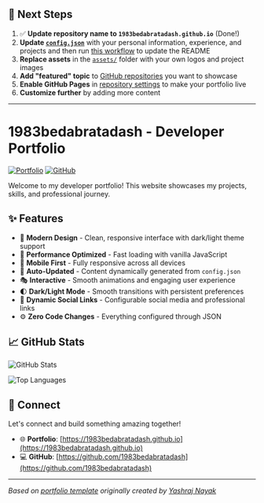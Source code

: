 ## 🚀 Next Steps

1. ✅ **Update repository name to `1983bedabratadash.github.io`** (Done!)
2. **Update [`config.json`](https://github.com/1983bedabratadash/1983bedabratadash.github.io/blob/main/config.json)** with your personal information, experience, and projects and then run [this workflow](https://github.com/1983bedabratadash/1983bedabratadash.github.io/actions/workflows/update-readme.yml) to update the README
3. **Replace assets** in the [`assets/`](https://github.com/1983bedabratadash/1983bedabratadash.github.io/tree/main/assets/) folder with your own logos and project images
4. **Add "featured" topic** to [GitHub repositories](https://github.com/1983bedabratadash?tab=repositories) you want to showcase
5. **Enable GitHub Pages** in [repository settings](https://github.com/1983bedabratadash/1983bedabratadash.github.io/settings/pages) to make your portfolio live
6. **Customize further** by adding more content

---

# 1983bedabratadash - Developer Portfolio

<div align="left">
  
[![Portfolio](https://img.shields.io/badge/🌐_Visit_Portfolio-Live-brightgreen?style=for-the-badge)](https://1983bedabratadash.github.io)
[![GitHub](https://img.shields.io/badge/GitHub-Profile-181717?style=for-the-badge&logo=github)](https://github.com/1983bedabratadash)

</div>

Welcome to my developer portfolio! This website showcases my projects, skills, and professional journey.

## ✨ Features

- 🎨 **Modern Design** - Clean, responsive interface with dark/light theme support
- 🚀 **Performance Optimized** - Fast loading with vanilla JavaScript
- 📱 **Mobile First** - Fully responsive across all devices
- 🔄 **Auto-Updated** - Content dynamically generated from `config.json`
- 🎭 **Interactive** - Smooth animations and engaging user experience
- 🌓 **Dark/Light Mode** - Smooth transitions with persistent preferences
- 🔗 **Dynamic Social Links** - Configurable social media and professional links
- ⚙️ **Zero Code Changes** - Everything configured through JSON

## 📈 GitHub Stats

<div align="left">

![GitHub Stats](https://github-readme-stats.vercel.app/api?username=1983bedabratadash&theme=dark&hide_border=true&include_all_commits=true&count_private=true)

![Top Languages](https://github-readme-stats.vercel.app/api/top-langs/?username=1983bedabratadash&theme=dark&hide_border=true&include_all_commits=true&count_private=true&layout=compact)

</div>

## 🤝 Connect

Let's connect and build something amazing together!

- 🌐 **Portfolio**: [https://1983bedabratadash.github.io](https://1983bedabratadash.github.io)
- 💻 **GitHub**: [https://github.com/1983bedabratadash](https://github.com/1983bedabratadash)

---

*Based on [portfolio template](https://github.com/yashrajnayak/developer-portfolio) originally created by [Yashraj Nayak](https://github.com/yashrajnayak)*